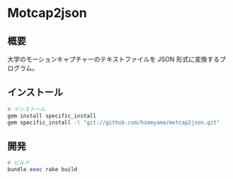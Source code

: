 # Motcap2json

## 概要
大学のモーションキャプチャーのテキストファイルを JSON 形式に変換するプログラム。

## インストール

```sh
# インストール
gem install specific_install
gem specific_install -l "git://github.com/himeyama/motcap2json.git"
```

## 開発

```ruby
# ビルド
bundle exec rake build
```